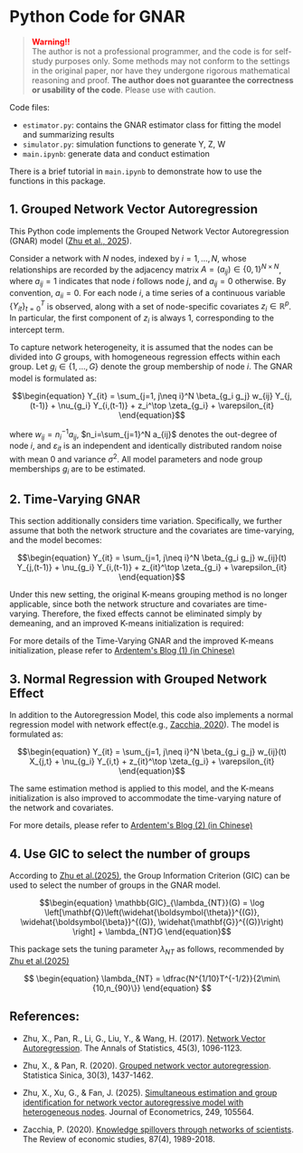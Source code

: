 # Python Code for GNAR 

> <font color='red'>**Warning!!**</font>  
> The author is not a professional programmer, and the code is for self-study purposes only. Some methods may not conform to the settings in the original paper, nor have they undergone rigorous mathematical reasoning and proof. **The author does not guarantee the correctness or usability of the code**. Please use with caution.

Code files:
- `estimator.py`: contains the GNAR estimator class for fitting the model and summarizing results
- `simulator.py`: simulation functions to generate Y, Z, W
- `main.ipynb`: generate data and conduct estimation

There is a brief tutorial in `main.ipynb` to demonstrate how to use the functions in this package.

## 1. Grouped Network Vector Autoregression

This Python code implements the Grouped Network Vector Autoregression (GNAR) model ([Zhu et al., 2025](https://www.sciencedirect.com/science/article/pii/S0304407623002804)).

Consider a network with $N$ nodes, indexed by $i=1,\ldots,N$, whose relationships are recorded by the adjacency matrix $A=(a_{ij})\in\{0,1\}^{N\times N}$, where $a_{ij}=1$ indicates that node $i$ follows node $j$, and $a_{ij}=0$ otherwise. By convention, $a_{ii}=0$. For each node $i$, a time series of a continuous variable $\{Y_{it}\}_{t=0}^T$ is observed, along with a set of node-specific covariates $z_i\in\mathbb{R}^p$. In particular, the first component of $z_i$ is always $1$, corresponding to the intercept term.

To capture network heterogeneity, it is assumed that the nodes can be divided into $G$ groups, with homogeneous regression effects within each group. Let $g_i\in\{1,\ldots,G\}$ denote the group membership of node $i$. The GNAR model is formulated as:

$$\begin{equation}
Y_{it} = \sum_{j=1, j\neq i}^N \beta_{g_i g_j} w_{ij} Y_{j,(t-1)} + \nu_{g_i} Y_{i,(t-1)} + z_i^\top \zeta_{g_i} + \varepsilon_{it}
\end{equation}$$

where $w_{ij}=n_i^{-1} a_{ij}$, $n_i=\sum_{j=1}^N a_{ij}$ denotes the out-degree of node $i$, and $\varepsilon_{it}$ is an independent and identically distributed random noise with mean $0$ and variance $\sigma^2$. All model parameters and node group memberships $g_i$ are to be estimated.


## 2. Time-Varying GNAR
This section additionally considers time variation.
Specifically, we further assume that both the network structure and the covariates are time-varying, and the model becomes:

$$\begin{equation}
Y_{it} = \sum_{j=1, j\neq i}^N \beta_{g_i g_j} w_{ij}(t) Y_{j,(t-1)} + \nu_{g_i} Y_{i,(t-1)} + z_{it}^\top \zeta_{g_i} + \varepsilon_{it}
\end{equation}$$

Under this new setting, the original K-means grouping method is no longer applicable, since both the network structure and covariates are time-varying. Therefore, the fixed effects cannot be eliminated simply by demeaning, and an improved K-means initialization is required:

For more details of the Time-Varying GNAR and the improved K-means initialization, please refer to [Ardentem's Blog (1) (in Chinese)](https://ardentemwang.com/2025/07/22/GNAR1/#more)

## 3. Normal Regression with Grouped Network Effect

In addition to the Autoregression Model, this code also implements a normal regression model with network effect(e.g., [Zacchia, 2020](https://academic.oup.com/restud/article-abstract/87/4/1989/5505452?login=false)). The model is formulated as:

$$\begin{equation}
Y_{it} = \sum_{j=1, j\neq i}^N \beta_{g_i g_j} w_{ij}(t) X_{j,t} + \nu_{g_i} Y_{i,t} + z_{it}^\top \zeta_{g_i} + \varepsilon_{it}
\end{equation}$$

The same estimation method is applied to this model, and the K-means initialization is also improved to accommodate the time-varying nature of the network and covariates.

For more details, please refer to [Ardentem's Blog (2) (in Chinese)](https://ardentemwang.com/2025/08/03/GNAR2/#more)

## 4. Use GIC to select the number of groups

According to [Zhu et al.(2025)](https://www.sciencedirect.com/science/article/pii/S0304407623002804), the Group Information Criterion (GIC) can be used to select the number of groups in the GNAR model.

$$\begin{equation}
\mathbb{GIC}_{\lambda_{NT}}(G) = \log \left[\mathbf{Q}\left(\widehat{\boldsymbol{\theta}}^{(G)}, \widehat{\boldsymbol{\beta}}^{(G)}, \widehat{\mathbf{G}}^{(G)}\right) \right] + \lambda_{NT}G
\end{equation}$$

This package sets the tuning parameter $\lambda_{NT}$ as follows, recommended by [Zhu et al.(2025)](https://www.sciencedirect.com/science/article/pii/S0304407623002804)

$$
\begin{equation}
\lambda_{NT} = \dfrac{N^{1/10}T^{-1/2}}{2\min\{10,n_{90}\}}
\end{equation}
$$

## References:

- Zhu, X., Pan, R., Li, G., Liu, Y., & Wang, H. (2017). [Network Vector Autoregression](http://ibids.cn/pdf/aos2017.pdf). The Annals of Statistics, 45(3), 1096-1123.

- Zhu, X., & Pan, R. (2020). [Grouped network vector autoregression](https://www.jstor.org/stable/26968936). Statistica Sinica, 30(3), 1437-1462.

- Zhu, X., Xu, G., & Fan, J. (2025). [Simultaneous estimation and group identification for network vector autoregressive model with heterogeneous nodes](https://www.sciencedirect.com/science/article/pii/S0304407623002804). Journal of Econometrics, 249, 105564.

- Zacchia, P. (2020). [Knowledge spillovers through networks of scientists](https://academic.oup.com/restud/article-abstract/87/4/1989/5505452?login=false). The Review of economic studies, 87(4), 1989-2018.
